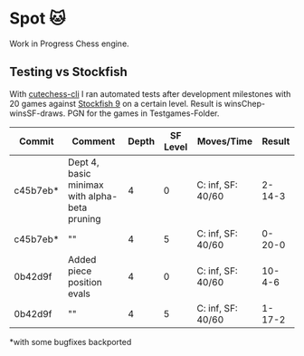 # Spot 🐱
Work in Progress Chess engine.
## Testing vs Stockfish
With [cutechess-cli](https://github.com/cutechess/cutechess) I ran automated tests after development milestones with 20 games against [Stockfish 9](https://github.com/official-stockfish/Stockfish) on a certain level. Result is winsChep-winsSF-draws. PGN for the games in Testgames-Folder.

| Commit   | Comment                                       | Depth | SF Level | Moves/Time        | Result |
|----------|-----------------------------------------------|-------|----------|-------------------|--------|
| c45b7eb* | Dept 4, basic minimax with alpha-beta pruning | 4     | 0        | C: inf, SF: 40/60 | 2-14-3 |
| c45b7eb* |                       ""                      | 4     | 5        | C: inf, SF: 40/60 | 0-20-0 |
| 0b42d9f  | Added piece position evals                    | 4     | 0        | C: inf, SF: 40/60 | 10-4-6 |
| 0b42d9f  |                       ""                      | 4     | 5        | C: inf, SF: 40/60 | 1-17-2 |

*with some bugfixes backported